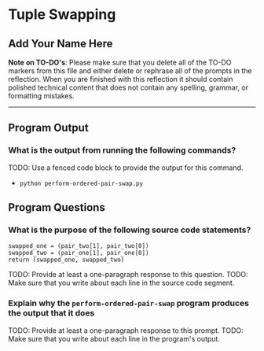 # Tuple Swapping

## Add Your Name Here

__Note on TO-DO's__: Please make sure that you delete all of the TO-DO markers from this file and either delete or rephrase all of the prompts in the reflection.
When you are finished with this reflection it should contain polished technical content that does not contain any spelling, grammar, or formatting mistakes.

---

## Program Output

### What is the output from running the following commands?

TODO: Use a fenced code block to provide the output for this command.

- `python perform-ordered-pair-swap.py`

## Program Questions

### What is the purpose of the following source code statements?

```
swapped_one = (pair_two[1], pair_two[0])
swapped_two = (pair_one[1], pair_one[0])
return (swapped_one, swapped_two)
```

TODO: Provide at least a one-paragraph response to this question.
TODO: Make sure that you write about each line in the source code segment.

### Explain why the `perform-ordered-pair-swap` program produces the output that it does

TODO: Provide at least a one-paragraph response to this prompt.
TODO: Make sure that you write about each line in the program's output.
